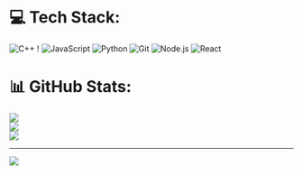 # 💻 Tech Stack:
![C++](https://img.shields.io/badge/c++-%2300599C.svg?style=for-the-badge&logo=c%2B%2B&logoColor=white) ! ![JavaScript](https://img.shields.io/badge/javascript-%23323330.svg?style=for-the-badge&logo=javascript&logoColor=%23F7DF1E) ![Python](https://img.shields.io/badge/python-3670A0?style=for-the-badge&logo=python&logoColor=ffdd54)  ![Git](https://img.shields.io/badge/git-%23F05033.svg?style=for-the-badge&logo=git&logoColor=white) ![Node.js](https://img.shields.io/badge/Node.js-339933?style=for-the-badge&logo=nodedotjs&logoColor=white) ![React](https://img.shields.io/badge/React-20232A?style=for-the-badge&logo=react&logoColor=61DAFB)


# 📊 GitHub Stats:
![](https://github-readme-stats.vercel.app/api?username=yashascoding&theme=nord&hide_border=false&include_all_commits=false&count_private=false)<br/>
![](https://github-readme-streak-stats.herokuapp.com/?user=yashascoding&theme=nord&hide_border=false)<br/>
![](https://github-readme-stats.vercel.app/api/top-langs/?username=yashascoding&theme=nord&hide_border=false&include_all_commits=false&count_private=false&layout=compact)


---
[![](https://visitcount.itsvg.in/api?id=yashascoding&icon=0&color=0)](https://visitcount.itsvg.in)

<!-- Proudly created with GPRM ( https://gprm.itsvg.in ) -->
